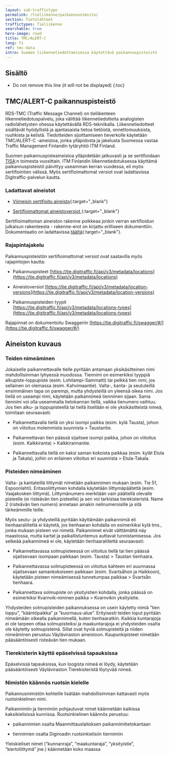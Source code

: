 ```yaml
---
layout: sub-traffictype
permalink: /tieliikenne/paikannusnimisto/
section: Tietolähteet
traffictypes: Tieliikenne
searchable: true
hero-image: road
title: TMC/ALERT-C
lang: fi
ref: tmc-data
intro: Suomen liikennetiedottamisessa käytettävä paikannuspisteistö
---
```


<h2 id="sisältö">Sisältö</h2>

* Do not remove this line (it will not be displayed)
{:toc}

## TMC/ALERT-C paikannuspisteistö

RDS-TMC (Traffic Message Channel) on tieliikenteen liikennetiedotuspalvelu, joka välittää liikennetiedotteita analogisten radiolähetysten ohessa käytettävällä RDS-tekniikalla. Liikennetiedotteet sisältävät hyödyllistä ja ajantasaista tietoa tietöistä, onnettomuuksista, ruuhkista ja kelistä. Tiedotteiden sijoittamiseen tieverkolle käytetään TMC/ALERT-C -aineistoa, jonka ylläpidosta ja jakelusta Suomessa vastaa Traffic Management Finlandin tytäryhtiö ITM Finland.

Suomen paikannuspisteaineistoa ylläpidetään jatkuvasti ja se sertifioidaan [TISA](https://tisa.org/):n toimesta vuosittain. ITM Finlandin liikennetiedotuksessa käyttämä paikannuspisteistö päivittyy useamman kerran vuodessa, eli myös sertifiointien välissä. Myös sertifioimattomat versiot ovat ladattavissa Digitraffic-palvelun kautta.

### Ladattavat aineistot
- [Viimeisin sertifioitu aineisto](https://tie.digitraffic.fi/tmc/index.html?prefix=certified){:target="_blank"}

- [Sertifioimattomat aineistoversiot ](https://tie.digitraffic.fi/tmc/index.html?prefix=noncertified){:target="_blank"}

Sertifioimattoman aineiston rakenne poikkeaa jonkin verran sertifioidun julkaisun rakenteesta - rakenne-erot on kirjattu erilliseen dokumenttiin. Dokumentaatio on ladattavissa [täältä](https://tie.digitraffic.fi/tmc/index.html){:target="_blank"}.

### Rajapintajakelu
Paikannuspisteistön sertifioimattomat versiot ovat saatavilla myös rajapintojen kautta:
- Paikannuspisteet [https://tie.digitraffic.fi/api/v3/metadata/locations](https://tie.digitraffic.fi/api/v3/metadata/locations)

- Aineistoversiot [https://tie.digitraffic.fi/api/v3/metadata/location-versions](https://tie.digitraffic.fi/api/v3/metadata/location-versions)

- Paikannuspisteiden tyypit [https://tie.digitraffic.fi/api/v3/metadata/locations-types](https://tie.digitraffic.fi/api/v3/metadata/locations-types)

Rajapinnat on dokumentoitu Swaggeriin [https://tie.digitraffic.fi/swagger/#/](https://tie.digitraffic.fi/swagger/#/)

## Aineiston kuvaus
### Teiden nimeäminen

Jokaiselle paikannettavalle tielle pyritään antamaan yksikäsitteinen nimi mahdollisimman lyhyessä muodossa. Tiennimi on esimerkiksi tyyppiä alkupiste-loppupiste (esim. Lohilampi-Sammatti) tai pelkkä tien nimi, jos sellainen on olemassa (esim. Kahvimaantie). Valta-, kanta- ja seututeillä ensimmäinen tapa on parempi, mutta yhdysteillä on yleensä oikea nimi. Jos tiellä on useampi nimi, käytetään paikannimeä tiennimen sijaan. Sama tiennimi voi olla useammalla tietokannan tiellä, vaikka tienumero vaihtuu. Jos tien alku- ja loppupisteellä tai tiellä itsellään ei ole yksikäsitteistä nimeä, toimitaan seuraavasti:
- Paikannettavalla tiellä on yksi isompi paikka (esim. kylä Tausta), johon on viitoitus molemmista suunnista > Taustantie.

- Paikannettavan tien päässä sijaitsee isompi paikka, johon on viitoitus (esim. Kalkkiranta) > Kalkkirannantie.

- Paikannettavalla tiellä on kaksi saman kokoista paikkaa (esim. kylät Etula ja Takala), joihin on erilainen viitoitus eri suunnista > Etula-Takala.

### Pisteiden nimeäminen

Valta- ja kantateillä liittymät nimetään paikannimen mukaan (esim. Tie 51, Espoonlahti). Eritasoliittymien kohdalla käytetään liittymäpäätettä (esim. Vaajakosken liittymä). Liittymänumero merkitään vain päätiellä olevalle pisteelle (ei risteävän tien pisteelle) ja sen voi tarkistaa tierekisteristä. Name 2 (risteävän tien numero) annetaan ainakin nelinumeroisille ja sitä tärkeämmille teille.

Myös seutu- ja yhdysteillä pyritään käyttämään paikannimiä eli tienhaaraliitettä ei käytetä, jos tienhaaran kohdalla on esimerkiksi kylä tms., jonka mukaan pisteen voi nimetä. Paikannimet eivät välttämättä näy maastossa, mutta kartat ja paikallistuntemus auttavat tunnistamisessa. Jos selkeää paikannimeä ei ole, käytetään tienhaaraliitettä seuraavasti:
- Paikannettavassa solmupisteessä on viitoitus tiellä tai tien päässä sijaitsevaan isompaan paikkaan (esim. Tausta) > Taustan tienhaara.

- Paikannettavassa solmupisteessä on viitoitus kahteen eri suunnassa sijaitsevaan samankokoiseen paikkaan (esim. Svartsåhon ja Haikkoon), käytetään pisteen nimeämisessä tunnetumpaa paikkaa > Svartsån tienhaara.

- Paikannettava solmupiste on yksityistien kohdalla, jonka päässä on esimerkiksi Kvarnvik-niminen paikka > Kvarnvikin yksityistie.

Yhdysteiden solmupisteiden paikannuksessa on usein käytetty nimiä ”tien loppu”, ”kääntöpaikka” ja ”kuormaus-alue”. Erityisesti teiden loput pyritään nimeämään oikealla paikannimellä, kuten tienhaaratkin.
Kaikkia kuntarajoja ei ole tarpeen ottaa solmupisteiksi ja maakuntarajoja ei yhdysteiden osalta ole käytetty solmupisteinä. Sillat ovat hyviä solmupisteitä ja niiden nimeäminen perustuu Väyläviraston aineistoon. Kaupunkipisteet nimetään pääsääntöisesti risteävän tien mukaan.  

### Tierekisterin käyttö epäselvissä tapauksissa

Epäselvissä tapauksissa, kun loogista nimeä ei löydy, käytetään pääsääntöisesti Väyläviraston Tierekisteristä löytyvää nimeä.

### Nimistön käännös ruotsin kielelle

Paikannusnimistön kohteille lisätään mahdollisimman kattavasti myös ruotsinkielinen nimi.

Paikannimiin ja tiennimiin pohjautuvat nimet käännetään kaikissa kaksikielisissä kunnissa. Ruotsinkielinen käännös perustuu:
- paikannimien osalta Maanmittauslaitoksen paikannimitietokantaan

- tiennimien osalta Digiroadin ruotsinkielisiin tiennimiin

Yleiskieliset nimet (”kunnanraja”, ”maakuntaraja”, ”yksityistie”, “kiertoliittymä” jne.) käännetään koko maassa
